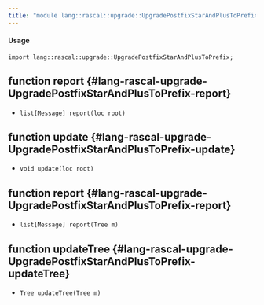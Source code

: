 ```yaml
---
title: "module lang::rascal::upgrade::UpgradePostfixStarAndPlusToPrefix"
---
```


#### Usage

`import lang::rascal::upgrade::UpgradePostfixStarAndPlusToPrefix;`


## function report {#lang-rascal-upgrade-UpgradePostfixStarAndPlusToPrefix-report}

* ``list[Message] report(loc root)``

## function update {#lang-rascal-upgrade-UpgradePostfixStarAndPlusToPrefix-update}

* ``void update(loc root)``

## function report {#lang-rascal-upgrade-UpgradePostfixStarAndPlusToPrefix-report}

* ``list[Message] report(Tree m)``

## function updateTree {#lang-rascal-upgrade-UpgradePostfixStarAndPlusToPrefix-updateTree}

* ``Tree updateTree(Tree m)``

